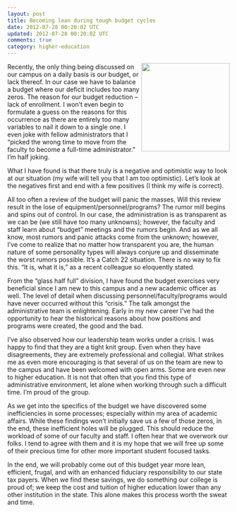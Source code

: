 ```yaml
---           
layout: post
title: Becoming lean during tough budget cycles
date: 2012-07-28 00:20:02 UTC
updated: 2012-07-28 00:20:02 UTC
comments: true
category: higher-education
---
```


<img border="0" height="200" align="right" src="http://2.bp.blogspot.com/-z7dOYiDPVxo/UASGpbHYsPI/AAAAAAAA-uY/dzo9twLy7yI/s200/Calculator-Red.jpg" width="200" />Recently, the only thing being discussed on our campus on a daily basis is our budget, or lack thereof. In our case we have to balance a budget where our deficit includes too many zeros. The reason for our budget reduction – lack of enrollment. I won’t even begin to formulate a guess on the reasons for this occurrence as there are entirely too many variables to nail it down to a single one.  I even joke with fellow administrators that I “picked the wrong time to move from the faculty to become a full-time administrator.” I’m half joking.

What I have found is that there truly is a negative and optimistic way to look at our situation (my wife will tell you that I am too optimistic). Let’s look at the negatives first and end with a few positives (I think my wife is correct).

All too often a review of the budget will panic the masses. Will this review result in the lose of equipment/personnel/programs? The rumor mill begins and spins out of control. In our case, the administration is as transparent as we can be (we still have too many unknowns); however, the faculty and staff learn about “budget” meetings and the rumors begin. And as we all know, most rumors and panic attacks come from the unknown; however, I’ve come to realize that no matter how transparent you are, the human nature of some personality types will always conjure up and disseminate the worst rumors possible. It’s a Catch 22 situation. There is no way to fix this. “It is, what it is,” as a recent colleague so eloquently stated.

From the “glass half full” division, I have found the budget exercises very beneficial since I am new to this campus and a new academic officer as well. The level of detail when discussing personnel/faculty/programs would have never occurred without this “crisis.” The talk amongst the administrative team is enlightening. Early in my new career I’ve had the opportunity to hear the historical reasons about how positions and programs were created, the good and the bad.

I’ve also observed how our leadership team works under a crisis. I was happy to find that they are a tight knit group. Even when they have disagreements, they are extremely professional and collegial. What strikes me as even more encouraging is that several of us on the team are new to the campus and have been welcomed with open arms. Some are even new to higher education. It is not that often that you find this type of administrative environment, let alone when working through such a difficult time. I’m proud of the group.

As we get into the specifics of the budget we have discovered some inefficiencies in some processes; especially within my area of academic affairs. While these findings won’t initially save us a few of those zeros, in the end, these inefficient holes will be plugged. This should reduce the workload of some of our faculty and staff. I often hear that we overwork our folks. I tend to agree with them and it is my hope that we will free up some of their precious time for other more important student focused tasks.

In the end, we will probably come out of this budget year more lean, efficient, frugal, and with an enhanced fiduciary responsibility to our state tax payers. When we find these savings, we do something our college is proud of; we keep the cost and tuition of higher education lower than any other institution in the state. This alone makes this process worth the sweat and time.